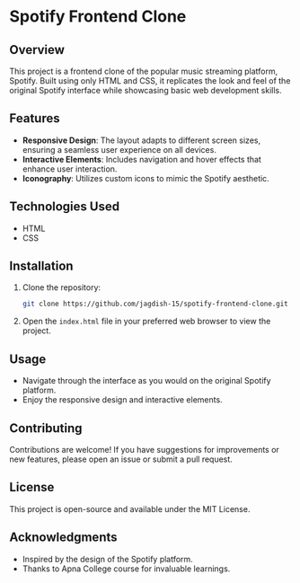 # Spotify Frontend Clone

## Overview
This project is a frontend clone of the popular music streaming platform, Spotify. Built using only HTML and CSS, it replicates the look and feel of the original Spotify interface while showcasing basic web development skills.

## Features
- **Responsive Design**: The layout adapts to different screen sizes, ensuring a seamless user experience on all devices.
- **Interactive Elements**: Includes navigation and hover effects that enhance user interaction.
- **Iconography**: Utilizes custom icons to mimic the Spotify aesthetic.

## Technologies Used
- HTML
- CSS

## Installation
1. Clone the repository:
   ```bash
   git clone https://github.com/jagdish-15/spotify-frontend-clone.git
2. Open the `index.html` file in your preferred web browser to view the project.

## Usage
- Navigate through the interface as you would on the original Spotify platform.
- Enjoy the responsive design and interactive elements.

## Contributing
Contributions are welcome! If you have suggestions for improvements or new features, please open an issue or submit a pull request.

## License
This project is open-source and available under the MIT License.

## Acknowledgments
- Inspired by the design of the Spotify platform.
- Thanks to Apna College course for invaluable learnings.